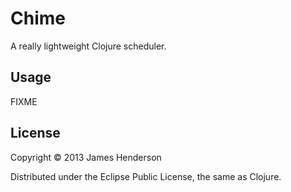 # Chime

A really lightweight Clojure scheduler.

## Usage

FIXME

## License

Copyright © 2013 James Henderson

Distributed under the Eclipse Public License, the same as Clojure.
